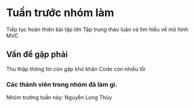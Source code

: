 # Tuần trước nhóm làm
Tiếp tục hoàn thiện bài tập lớn 
Tập trung thảo luận và tìm hiểu về mô hình MVC
## Vấn đề gặp phải
Thu thập thông tin còn gặp khó khăn
Code còn nhiều lỗi
### Các thành viên trong nhóm đã làm gì.
Nhóm trưởng tuần này: Nguyễn Long Thủy
